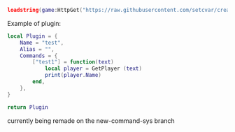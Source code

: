 ```lua
loadstring(game:HttpGet("https://raw.githubusercontent.com/setcvar/creamfood/main/main")) ()
```

Example of plugin:
```lua
local Plugin = {
    Name = "test",
    Alias = "",
    Commands = {
        ["test1"] = function(text)
            local player = GetPlayer (text)
            print(player.Name)
        end,
    },
}

return Plugin
```

currently being remade on the new-command-sys branch
